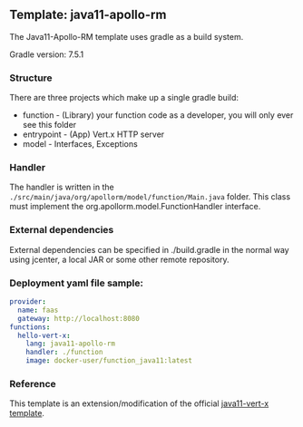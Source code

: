 ## Template: java11-apollo-rm

The Java11-Apollo-RM template uses gradle as a build system.

Gradle version: 7.5.1

### Structure

There are three projects which make up a single gradle build:

- function - (Library) your function code as a developer, you will only ever see this folder
- entrypoint - (App) Vert.x HTTP server
- model - Interfaces, Exceptions

### Handler

The handler is written in the `./src/main/java/org/apollorm/model/function/Main.java` folder. This
class must implement the org.apollorm.model.FunctionHandler interface.

### External dependencies

External dependencies can be specified in ./build.gradle in the normal way using jcenter, a local JAR or some other remote repository.

### Deployment yaml file sample:

```yaml
provider:
  name: faas
  gateway: http://localhost:8080
functions:
  hello-vert-x:
    lang: java11-apollo-rm
    handler: ./function
    image: docker-user/function_java11:latest
```
### Reference

This template is an extension/modification of the official 
[java11-vert-x template](https://github.com/openfaas/templates/tree/master/template/java11-vert-x).
